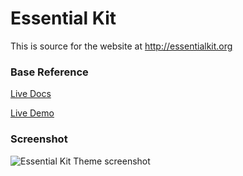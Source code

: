 # Essential Kit
This is source for the website at http://essentialkit.org

### Base Reference

[Live Docs](https://www.zerostatic.io/docs/jekyll-curate)

[Live Demo](https://jekyll-curate.netlify.app/)

### Screenshot

![Essential Kit Theme screenshot](https://www.zerostatic.io/theme/jekyll-curate/jekyll-curate-screenshot.png)
